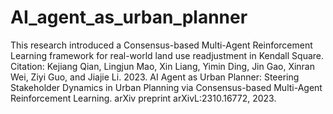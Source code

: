 # AI_agent_as_urban_planner
This research introduced a Consensus-based Multi-Agent Reinforcement Learning framework for real-world land use readjustment in Kendall Square.  
Citation: Kejiang Qian, Lingjun Mao, Xin Liang, Yimin Ding, Jin Gao, Xinran Wei, Ziyi Guo, and Jiajie Li. 2023. AI Agent as Urban Planner: Steering Stakeholder Dynamics in Urban Planning via Consensus-based Multi-Agent Reinforcement Learning. arXiv preprint arXivL:2310.16772, 2023.
